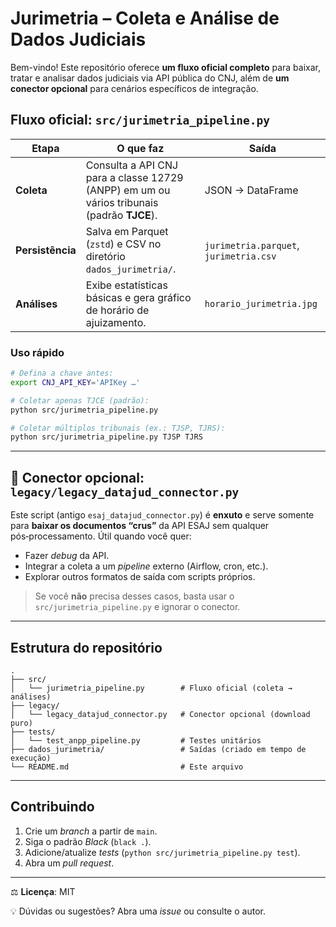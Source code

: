 # Jurimetria – Coleta e Análise de Dados Judiciais

Bem-vindo! Este repositório oferece **um fluxo oficial completo** para baixar, tratar e analisar dados judiciais via API pública do CNJ, além de **um conector opcional** para cenários específicos de integração.

## Fluxo oficial: `src/jurimetria_pipeline.py`

| Etapa          | O que faz                                                                                     | Saída                     |
|----------------|----------------------------------------------------------------------------------------------|---------------------------|
| **Coleta**     | Consulta a API CNJ para a classe 12729 (ANPP) em um ou vários tribunais (padrão **TJCE**).    | JSON → DataFrame          |
| **Persistência** | Salva em Parquet (`zstd`) e CSV no diretório `dados_jurimetria/`.                              | `jurimetria.parquet`, `jurimetria.csv` |
| **Análises**   | Exibe estatísticas básicas e gera gráfico de horário de ajuizamento.                          | `horario_jurimetria.jpg`  |

### Uso rápido

```bash
# Defina a chave antes:
export CNJ_API_KEY='APIKey …'

# Coletar apenas TJCE (padrão):
python src/jurimetria_pipeline.py

# Coletar múltiplos tribunais (ex.: TJSP, TJRS):
python src/jurimetria_pipeline.py TJSP TJRS
```

---

## 🔌 Conector opcional: `legacy/legacy_datajud_connector.py`

Este script (antigo `esaj_datajud_connector.py`) é **enxuto** e serve somente para **baixar os documentos “crus”** da API ESAJ sem qualquer pós‑processamento. Útil quando você quer:

* Fazer *debug* da API.
* Integrar a coleta a um *pipeline* externo (Airflow, cron, etc.).
* Explorar outros formatos de saída com scripts próprios.

> Se você **não** precisa desses casos, basta usar o `src/jurimetria_pipeline.py` e ignorar o conector.

---

## Estrutura do repositório

```
.
├── src/
│   └── jurimetria_pipeline.py        # Fluxo oficial (coleta → análises)
├── legacy/
│   └── legacy_datajud_connector.py   # Conector opcional (download puro)
├── tests/
│   └── test_anpp_pipeline.py         # Testes unitários
├── dados_jurimetria/                 # Saídas (criado em tempo de execução)
└── README.md                         # Este arquivo
```

---

## Contribuindo

1. Crie um *branch* a partir de `main`.
2. Siga o padrão *Black* (`black .`).
3. Adicione/atualize *tests* (`python src/jurimetria_pipeline.py test`).
4. Abra um *pull request*.

---

⚖️ **Licença**: MIT

💡 Dúvidas ou sugestões? Abra uma *issue* ou consulte o autor.
